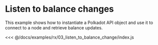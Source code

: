# Listen to balance changes

This example shows how to instantiate a Polkadot API object and use it to connect to a node and retrieve balance updates.

<<< @/docs/examples/rx/03_listen_to_balance_change/index.js
